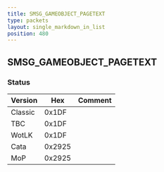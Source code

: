 ```yaml
---
title: SMSG_GAMEOBJECT_PAGETEXT
type: packets
layout: single_markdown_in_list
position: 480
---
```


## SMSG_GAMEOBJECT_PAGETEXT

### Status

Version    | Hex        | Comment
---------- | ---------- | ---------- 
Classic    | 0x1DF      | 
TBC        | 0x1DF      | 
WotLK      | 0x1DF      | 
Cata       | 0x2925     | 
MoP        | 0x2925     | 